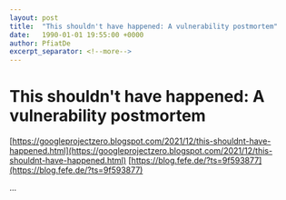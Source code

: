 ```yaml
---
layout: post
title:  "This shouldn't have happened: A vulnerability postmortem"
date:   1990-01-01 19:55:00 +0000
author: PfiatDe
excerpt_separator: <!--more-->
---
```


# This shouldn't have happened: A vulnerability postmortem
[https://googleprojectzero.blogspot.com/2021/12/this-shouldnt-have-happened.html](https://googleprojectzero.blogspot.com/2021/12/this-shouldnt-have-happened.html)
[https://blog.fefe.de/?ts=9f593877](https://blog.fefe.de/?ts=9f593877)

...
<!--more-->
